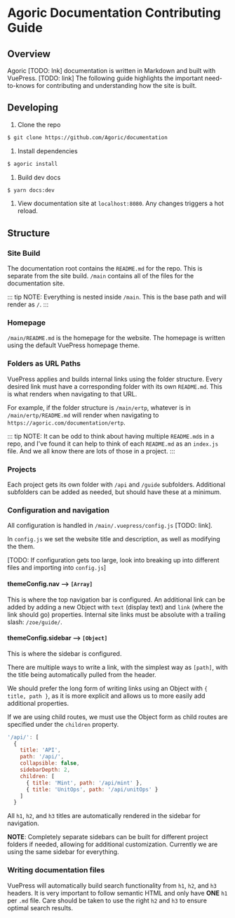 # Agoric Documentation Contributing Guide

## Overview
Agoric [TODO: lnk] documentation is written in Markdown and built with VuePress. [TODO: link] The following guide highlights the important need-to-knows for contributing and understanding how the site is built.

## Developing
1. Clone the repo
```sh
$ git clone https://github.com/Agoric/documentation
```

1. Install dependencies
```sh
$ agoric install
```

1. Build dev docs
```sh
$ yarn docs:dev
```

1. View documentation site at `localhost:8080`. Any changes triggers a hot reload.

## Structure

### Site Build
The documentation root contains the `README.md` for the repo. This is separate from the site build. `/main` contains all of the files for the documentation site.

::: tip NOTE:
Everything is nested inside `/main`. This is the base path and will render as `/`.
:::

### Homepage
`/main/README.md` is the homepage for the website. The homepage is written using the default VuePress homepage theme.

### Folders as URL Paths
VuePress applies and builds internal links using the folder structure. Every desired link must have a corresponding folder with its own `README.md`. This is what renders when navigating to that URL.

For example, if the folder structure is `/main/ertp`, whatever is in `/main/ertp/README.md` will render when navigating to `https://agoric.com/documentation/ertp`.

::: tip NOTE:
It can be odd to think about having multiple `README.md`s in a repo, and I've found it can help to think of each `README.md` as an `index.js` file. And we all know there are lots of those in a project.
:::

### Projects
Each project gets its own folder with `/api` and `/guide` subfolders. Additional subfolders can be added as needed, but should have these at a minimum.

### Configuration and navigation
All configuration is handled in `/main/.vuepress/config.js` [TODO: link].

In `config.js` we set the website title and description, as well as modifying the them.

[TODO: If configuration gets too large, look into breaking up into different files and importing into `config.js`]

#### themeConfig.nav --> `[Array]`
This is where the top navigation bar is configured. An additional link can be added by adding a new Object with `text` (display text) and `link` (where the link should go) properties. Internal site links must be absolute with a trailing slash: `/zoe/guide/`.

#### themeConfig.sidebar --> `[Object]`
This is where the sidebar is configured.

There are multiple ways to write a link, with the simplest way as `[path]`, with the title being automatically pulled from the header.

We should prefer the long form of writing links using an Object with `{ title, path }`, as it is more explicit and allows us to more easily add additional properties.

If we are using child routes, we must use the Object form as child routes are specified under the `children` property.

```js
'/api/': [
  {
    title: 'API',
    path: '/api/',
    collapsible: false,
    sidebarDepth: 2,
    children: [
      { title: 'Mint', path: '/api/mint' },
      { title: 'UnitOps', path: '/api/unitOps' }
    ]
  }
```

All `h1`, `h2`, and `h3` titles are automatically rendered in the sidebar for navigation.

**NOTE**: Completely separate sidebars can be built for different project folders if needed, allowing for additional customization. Currently we are using the same sidebar for everything.

### Writing documentation files
VuePress will automatically build search functionality from `h1`, `h2`, and `h3` headers. It is very important to follow semantic HTML and only have **ONE** `h1` per `.md` file. Care should be taken to use the right `h2` and `h3` to ensure optimal search results.
